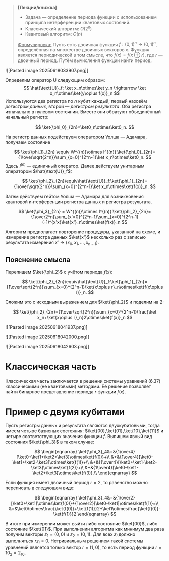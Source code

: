 > **\[Лекции/книжка]**
> - Задача — определение периода функции с использованием принципа интерференции квантовых состояний.
> - Классический алгоритм: $O(2^n)$
> - Квантовый алгоритм: $O(n)$
> 
> <u>Формулировка:</u>
> Пусть есть двоичная функция $f:(0,1)^n \rightarrow (0,1)^n$, определённая на множестве двоичных векторов $x$. Функция является периодической в том смысле, что $f(x)=f(x\oplus r)$, где $r$ — двоичный период. Путём вычисления функции найти период.

![[Pasted image 20250618033907.png]]

Определим оператор $\text{U}$ следующим образом:
$$ \hat{\text{U}}_f: \ket x_n\otimes\ket y_n \rightarrow \ket x_n\otimes\ket{y\oplus f(x)}_n $$
Используются два регистра по $n$ кубит каждый; первый назовём *регистром данных*, второй — *регистром результата*. Оба регистра изначально в нулевом состоянии. Вместе они образуют объединённый начальный регистр:

$$ \ket{\phi_0}_{2n}=\ket0_n\otimes\ket0_n. $$

На регистр данных подействуем оператором Уолша — Адамара, получаем состояние

$$ \ket{\phi_1}_{2n} \equiv W^{(n)}\otimes I^{(n)}:\ket{\phi_0}_{2n}={1\over\sqrt{2^n}}\sum_{x=0}^{2^n-1}\ket x_n\otimes\ket0_n. $$
Здесь $I^{(n)}$ — единичный оператор. Далее действуем унитарным оператором $\hat{\text{U}}_f$:

$$ \ket{\phi_2}_{2n}\equiv\hat{\text{U}}_f:\ket{\phi_1}_{2n}={1\over\sqrt{2^n}}\sum_{x=0}^{2^n-1}\ket x_n\otimes\ket{f(x)}_n. $$

Затем действуем гейтом Уолша — Адамара для возникновения квантовой интерференции регистра данных и регистра результата.

$$ \ket{\phi_3}_{2n} = W^{(n)}\otimes I^{(n)}:\ket{\phi_2}_{2n}={1\over2^n}\sum_{x'=0}^{2^n-1}\sum_{x=0}^{2^n-1}(-1)^{x'x}\ket{x'}_n\otimes\ket{f(x)}_n $$

Алгоритм предполагает повторение процедуры, указанной на схеме, и измерение регистра данных $\ket{x'}$ несколько раз с записью результата измерения $x' \rightarrow (x_0,x_1,\ldots,x_{n-1})$.

## Пояснение смысла

Перепишем $\ket{\phi_2}$ с учётом периода $f(x)$:

$$ \ket{\phi_2}_{2n}\equiv\hat{\text{U}}_f:\ket{\phi_1}_{2n}={1\over\sqrt{2^n}}\sum_{x=0}^{2^n-1}\ket{x\oplus r}_n\otimes\ket{f(x\oplus r)}_n. $$

Сложим это с исходным выражением для $\ket{\phi_2}$ и поделим на 2:

$$ \ket{\phi_2}_{2n}={1\over\sqrt{2^n}}\sum_{x=0}^{2^n-1}\frac{\ket x_n+\ket{x\oplus r}_n}2\otimes\ket{f(x)}_n $$

![[Pasted image 20250618041937.png]]

![[Pasted image 20250618042000.png]]

![[Pasted image 20250618042603.png]]

# Классическая часть

Классическая часть заключается в решении системы уравнений (6.37) классическими (не квантовыми) методами. Её решение позволяет найти бинарное представление периода $r$ функции $f(x)$.

# Пример с двумя кубитами

Пусть регистры данных и результата являются двухкубитовыми, тогда имеем четыре базисных состояния: $\ket{00},\ket{01},\ket{10},\ket{11}$ и четыре соответствующих значения функции $f$. Выпишем явный вид состояния $\ket{\phi_3}$ в таком случае:

$$
\begin{eqnarray}
\ket{\phi_3}_4&=&{1\over4}[\ket0+\ket1+\ket2+\ket3]\otimes\ket{f(0)}+\\
&+&{1\over4}[\ket0-\ket1+\ket2-\ket3]\otimes\ket{f(1)}+\\
&+&{1\over4}[\ket0+\ket1-\ket2-\ket3]\otimes\ket{f(2)}+\\
&+&{1\over4}[\ket0-\ket1-\ket2+\ket3]\otimes\ket{f(3)}.\\
\end{eqnarray}
$$

Если функция имеет двоичный период $r=2$, то равенство можно переписать в следующем виде:

$$
\begin{eqnarray}
\ket{\phi_3}_4&=&{1\over2}[\ket0+\ket1]\otimes\ket{f(0)}+{1\over2}[\ket0-\ket1]\otimes\ket{f(1)}=\\
&=&\ket0\otimes\frac{\ket{f(0)}+\ket{f(1)}}2+\ket1\otimes\frac{\ket{f(0)}-\ket{f(1)}}2
\end{eqnarray}
$$

В итоге при измерении может выйти либо состояние $\ket{00}$, либо состояние $\ket{01}$. При выполнении алгоритма как минимум два раза получим векторы $z_1=(0,0)$ и $z_2=(0,1)$. Для всех $z_i$ должно выполняться $rz_i=0$. Нетривиальным решением такой системы уравнений является только вектор $r=(1,0)$, то есть период функции $r=10_2=2_{10}$.
